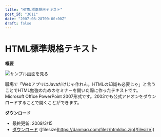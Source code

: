 ```yaml
---
title: "HTML標準規格テキスト"
post_id: "3611"
date: "2007-08-28T00:00:00Z"
draft: false
---
```


# HTML標準規格テキスト

**概要**  
  
![サンプル画面を見る](/image/misc/html_s.png)  
  
職場で「WebアプリはJavaだけじゃ作れん。HTMLの知識も必要じゃ」と言うことでHTML勉強のためのセミナーを開いた際に作ったテキストです。Microsoft Office PowerPoint 2007形式です。2003でも公式アドオンをダウンロードすることで開くことができます。  
  
**ダウンロード**  
  


  * 最終更新: 2009/3/15
  * [ダウンロード](/filez/htmldoc.zip) ([filesize]https://danmaq.com/filez/htmldoc.zip[/filesize])
